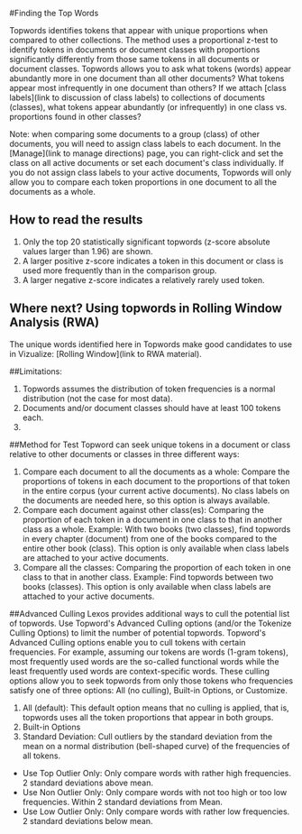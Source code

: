 #Finding the Top Words

Topwords identifies tokens that appear with unique proportions when compared to other collections. The method uses a proportional z-test to identify tokens in documents or document classes with proportions significantly differently from those same tokens in all documents or document classes. Topwords allows you to ask what tokens (words) appear abundantly more in one document than all other documents? What tokens appear most infrequently in one document than others? If we attach [class labels](link to discussion of class labels) to collections of documents (classes), what tokens appear abundantly (or infrequently) in one class vs. proportions found in other classes? 

Note: when comparing some documents to a group (class) of other documents, you will need to assign class labels to each document. In the [Manage](link to manage directions) page, you can right-click and set the class on all active documents or set each document's class individually. If you do not assign class labels to your active documents, Topwords will only allow you to compare each token proportions in one document to all the documents as a whole.

## How to read the results
  1. Only the top 20 statistically significant topwords (z-score absolute values larger than 1.96) are shown. 
  2. A larger positive z-score indicates a token in this document or class is used more frequently than in the comparison group.
  3. A larger negative z-score indicates a relatively rarely used token.
  
## Where next? Using topwords in Rolling Window Analysis (RWA)
The unique words identified here in Topwords make good candidates to use in Vizualize: [Rolling Window](link to RWA material).
    
##Limitations: 
  1. Topwords assumes the distribution of token frequencies is a normal distribution (not the case for most data).
  2. Documents and/or document classes should have at least 100 tokens each. 
  3. 

##Method for Test
Topword can seek unique tokens in a document or class relative to other documents or classes in three different ways:
1. Compare each document to all the documents as a whole: Compare the proportions of tokens in each document to the proportions of that token in the entire corpus (your current active documents). No class labels on the documents are needed here, so this option is always available.
2. Compare each document against other class(es): Comparing the proportion of each token in a document in one class to that in another class as a whole. Example: With two books (two classes), find topwords in every chapter (document) from one of the books compared to the entire other book (class). This option is only available when class labels are attached to your active documents.
3. Compare all the classes: Comparing the proportion of each token in one class to that in another class. Example: Find topwords between two books (classes). This option is only available when class labels are attached to your active documents.

##Advanced Culling
Lexos provides additional ways to cull the potential list of topwords. Use Topword's Advanced Culling options (and/or the Tokenize Culling Options) to limit the number of potential topwords. Topword's Advanced Culling options enable you to cull tokens with certain frequencies. For example, assuming our tokens are words (1-gram tokens), most frequently used words are  the so-called functional words while the least frequently used words are context-specific words. These culling options allow you to seek topwords from only those tokens who frequencies satisfy one of three options: All (no culling), Built-in Options, or Customize.
1. All (default): This default option means that no culling is applied, that is, topwords uses all the token proportions that appear in both groups.
2. Built-in Options
  1. Standard Deviation: Cull outliers by the standard deviation from the mean on a normal distribution (bell-shaped curve) of the frequencies of all tokens.
   * Use Top Outlier Only: Only compare words with rather high frequencies. 2 standard deviations above mean.  
   * Use Non Outlier Only: Only compare words with not too high or too low frequencies. Within 2 standard deviations from Mean.  
   * Use Low Outlier Only: Only compare words with rather low frequencies. 2 standard deviations below mean.  
